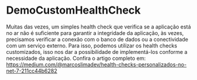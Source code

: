 # DemoCustomHealthCheck

Muitas das vezes, um simples health check que verifica se a aplicação está no ar não é suficiente para garantir a integridade da aplicação, às vezes, precisamos verificar a conexão com o banco de dados ou a conectividade com um serviço externo. Para isso, podemos utilizar os health checks customizados, isso nos dar a possibilidade de implementá-los conforme a necessidade da aplicação.
Confira o artigo completo em: https://medium.com/@marcoslimadev/health-checks-personalizados-no-net-7-211cc44b6282
